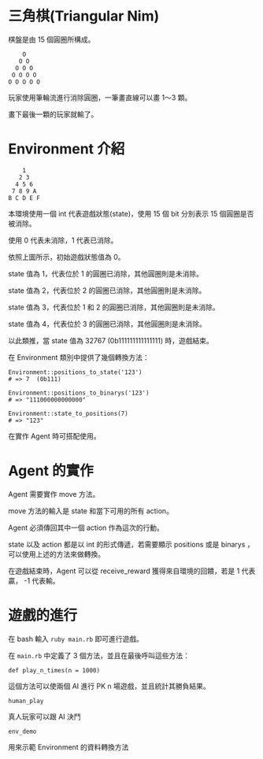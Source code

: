 # 三角棋(Triangular Nim)

棋盤是由 15 個圓圈所構成。

```
    O
   O O
  O O O
 O O O O
O O O O O
```

玩家使用筆輪流進行消除圓圈，一筆畫直線可以畫 1～3 顆。

畫下最後一顆的玩家就輸了。

# Environment 介紹

```
    1
   2 3
  4 5 6
 7 8 9 A
B C D E F
```

本環境使用一個 int 代表遊戲狀態(state)，使用 15 個 bit 分別表示 15 個圓圈是否被消除。

使用 0 代表未消除，1 代表已消除。

依照上圖所示，初始遊戲狀態值為 0。

state 值為 1，代表位於 1 的圓圈已消除，其他圓圈則是未消除。

state 值為 2，代表位於 2 的圓圈已消除，其他圓圈則是未消除。

state 值為 3，代表位於 1 和 2 的圓圈已消除，其他圓圈則是未消除。

state 值為 4，代表位於 3 的圓圈已消除，其他圓圈則是未消除。

以此類推，當 state 值為 32767 (0b111111111111111) 時，遊戲結束。

在 Environment 類別中提供了幾個轉換方法：

```
Environment::positions_to_state('123')
# => 7  (0b111)

Environment::positions_to_binarys('123')
# => "111000000000000"

Environment::state_to_positions(7)
# => "123"
```
在實作 Agent 時可搭配使用。

# Agent 的實作

Agent 需要實作 move 方法。

move 方法的輸入是 state 和當下可用的所有 action。

Agent 必須傳回其中一個 action 作為這次的行動。

state 以及 action 都是以 int 的形式傳遞，若需要顯示 positions 或是 binarys ，可以使用上述的方法來做轉換。

在遊戲結束時，Agent 可以從 receive_reward 獲得來自環境的回饋，若是 1 代表贏， -1 代表輸。

# 遊戲的進行

在 bash 輸入 `ruby main.rb` 即可進行遊戲。

在 `main.rb` 中定義了 3 個方法，並且在最後呼叫這些方法：

```
def play_n_times(n = 1000)
```
這個方法可以使兩個 AI 進行 PK n 場遊戲，並且統計其勝負結果。

```
human_play
```

真人玩家可以跟 AI 決鬥

```
env_demo
```

用來示範 Environment 的資料轉換方法